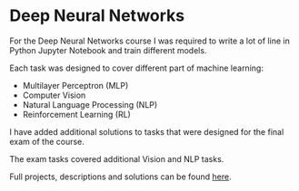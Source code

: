 # Deep Neural Networks 

For the Deep Neural Networks course I was required to write a lot of line in Python Jupyter Notebook and train different models.

Each task was designed to cover different part of machine learning: 

- Multilayer Perceptron (MLP)
- Computer Vision
- Natural Language Processing (NLP)
- Reinforcement Learning (RL)

I have added additional solutions to tasks that were designed for the final exam of the course.

The exam tasks covered additional Vision and NLP tasks.

Full projects, descriptions and solutions can be found [here](https://github.com/mocar27/dnn-overall).
